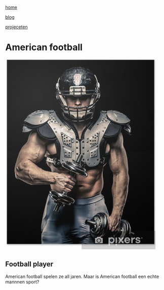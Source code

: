[home](portfolio.md)

[blog](blog.md)

[projeceten](projecten.md)

# American football

![american football speler](../html/afbeeldingen%20project/american%20football%20player.jpg)
## Football player

American football spelen ze all jaren.
Maar is American football een echte mannnen sport?
